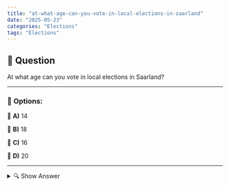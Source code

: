 ```yaml
---
title: "at-what-age-can-you-vote-in-local-elections-in-saarland"
date: "2025-05-23"
categories: "Elections"
tags: "Elections"
---
```


## 📌 **Question**

At what age can you vote in local elections in Saarland?



---

### 📝 **Options:**

🔘 **A)** 14

🔘 **B)** 18

🔘 **C)** 16

🔘 **D)** 20

---

<details>
  <summary>🔍 Show Answer</summary>

  <p>
💡  <b>Correct Answer:</b>  b
  </p>
  <p>
    📖<b>Explanation:</b>
    
  </p>
</details>
